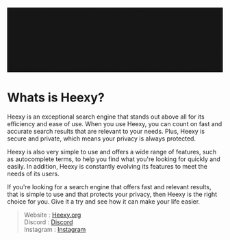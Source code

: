 [![MasterHead](https://github.com/Heexy/.github/blob/main/profile/Click%20to%20search%20with%20Heexy....gif?raw=true)](https://heexy.org)

# Whats is Heexy?
Heexy is an exceptional search engine that stands out above all for its efficiency and ease of use. When you use Heexy, you can count on fast and accurate search results that are relevant to your needs. Plus, Heexy is secure and private, which means your privacy is always protected.

Heexy is also very simple to use and offers a wide range of features, such as autocomplete terms, to help you find what you're looking for quickly and easily. In addition, Heexy is constantly evolving its features to meet the needs of its users.

If you're looking for a search engine that offers fast and relevant results, that is simple to use and that protects your privacy, then Heexy is the right choice for you. Give it a try and see how it can make your life easier.

> Website : <a href="https://heexy.org">Heexy.org</a><br>
> Discord : <a href="https://discord.com/invite/gZx44zvTAt">Discord</a><br>
> Instagram : <a href="https://www.instagram.com/heexy_search/">Instagram</a><br>
